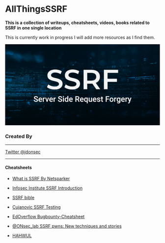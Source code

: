 # AllThingsSSRF
**This is a collection of writeups, cheatsheets, videos, books related to SSRF in one single location**

This is currently work in progress I will add more resources as I find them.

![SSRF Logo](/images/ssrf.jpg)

### Created By
---
[Twitter @jdonsec](https://twitter.com/jdonsec)

---
#### Cheatsheets

- [What is SSRF By Netsparker](https://www.netsparker.com/blog/web-security/server-side-request-forgery-vulnerability-ssrf/)

- [Infosec Institute SSRF Introduction](https://resources.infosecinstitute.com/the-ssrf-vulnerability/)

- [SSRF bible](https://repo.zenk-security.com/Techniques%20d.attaques%20%20.%20%20Failles/SSRFbible%20Cheatsheet.pdf)

- [Cujanovic SSRF Testing](https://github.com/cujanovic/SSRF-Testing)

- [EdOverflow Bugbounty-Cheatsheet](https://github.com/EdOverflow/bugbounty-cheatsheet/blob/master/cheatsheets/ssrf.md)

- [@ONsec_lab SSRF pwns: New techniques and stories](https://conference.hitb.org/hitbsecconf2013ams/materials/D1T1%20-%20Vladimir%20Vorontsov%20and%20Alexander%20Golovko%20-%20SSRF%20PWNs%20-%20New%20Techniques%20and%20Stories.pdf)

- [HAHWUL](https://www.hahwul.com/p/ssrf-open-redirect-cheat-sheet.html)






